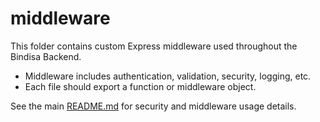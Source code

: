 # middleware

This folder contains custom Express middleware used throughout the Bindisa Backend.

- Middleware includes authentication, validation, security, logging, etc.
- Each file should export a function or middleware object.

See the main [README.md](../README.md) for security and middleware usage details.
